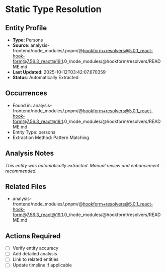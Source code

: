 # Static Type Resolution

## Entity Profile
- **Type**: Persons
- **Source**: analysis-frontend/node_modules/.pnpm/@hookform+resolvers@5.0.1_react-hook-form@7.56.3_react@19.1.0_/node_modules/@hookform/resolvers/README.md
- **Last Updated**: 2025-10-12T03:42:07.670359
- **Status**: Automatically Extracted

## Occurrences
- Found in: analysis-frontend/node_modules/.pnpm/@hookform+resolvers@5.0.1_react-hook-form@7.56.3_react@19.1.0_/node_modules/@hookform/resolvers/README.md
- Entity Type: persons
- Extraction Method: Pattern Matching

## Analysis Notes
*This entity was automatically extracted. Manual review and enhancement recommended.*

## Related Files
- analysis-frontend/node_modules/.pnpm/@hookform+resolvers@5.0.1_react-hook-form@7.56.3_react@19.1.0_/node_modules/@hookform/resolvers/README.md

## Actions Required
- [ ] Verify entity accuracy
- [ ] Add detailed analysis
- [ ] Link to related entities
- [ ] Update timeline if applicable

